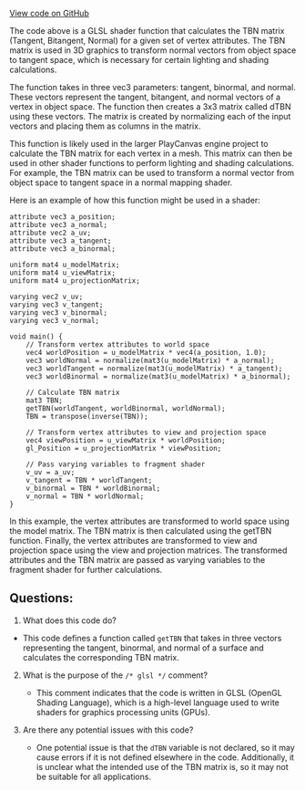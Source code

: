 [View code on GitHub](https://github.com/playcanvas/engine/src/scene/shader-lib/chunks/lit/frag/TBN.js)

The code above is a GLSL shader function that calculates the TBN matrix (Tangent, Bitangent, Normal) for a given set of vertex attributes. The TBN matrix is used in 3D graphics to transform normal vectors from object space to tangent space, which is necessary for certain lighting and shading calculations.

The function takes in three vec3 parameters: tangent, binormal, and normal. These vectors represent the tangent, bitangent, and normal vectors of a vertex in object space. The function then creates a 3x3 matrix called dTBN using these vectors. The matrix is created by normalizing each of the input vectors and placing them as columns in the matrix.

This function is likely used in the larger PlayCanvas engine project to calculate the TBN matrix for each vertex in a mesh. This matrix can then be used in other shader functions to perform lighting and shading calculations. For example, the TBN matrix can be used to transform a normal vector from object space to tangent space in a normal mapping shader.

Here is an example of how this function might be used in a shader:

```
attribute vec3 a_position;
attribute vec3 a_normal;
attribute vec2 a_uv;
attribute vec3 a_tangent;
attribute vec3 a_binormal;

uniform mat4 u_modelMatrix;
uniform mat4 u_viewMatrix;
uniform mat4 u_projectionMatrix;

varying vec2 v_uv;
varying vec3 v_tangent;
varying vec3 v_binormal;
varying vec3 v_normal;

void main() {
    // Transform vertex attributes to world space
    vec4 worldPosition = u_modelMatrix * vec4(a_position, 1.0);
    vec3 worldNormal = normalize(mat3(u_modelMatrix) * a_normal);
    vec3 worldTangent = normalize(mat3(u_modelMatrix) * a_tangent);
    vec3 worldBinormal = normalize(mat3(u_modelMatrix) * a_binormal);

    // Calculate TBN matrix
    mat3 TBN;
    getTBN(worldTangent, worldBinormal, worldNormal);
    TBN = transpose(inverse(TBN));

    // Transform vertex attributes to view and projection space
    vec4 viewPosition = u_viewMatrix * worldPosition;
    gl_Position = u_projectionMatrix * viewPosition;

    // Pass varying variables to fragment shader
    v_uv = a_uv;
    v_tangent = TBN * worldTangent;
    v_binormal = TBN * worldBinormal;
    v_normal = TBN * worldNormal;
}
```

In this example, the vertex attributes are transformed to world space using the model matrix. The TBN matrix is then calculated using the getTBN function. Finally, the vertex attributes are transformed to view and projection space using the view and projection matrices. The transformed attributes and the TBN matrix are passed as varying variables to the fragment shader for further calculations.
## Questions: 
 1. What does this code do?
   - This code defines a function called `getTBN` that takes in three vectors representing the tangent, binormal, and normal of a surface and calculates the corresponding TBN matrix.

2. What is the purpose of the `/* glsl */` comment?
   - This comment indicates that the code is written in GLSL (OpenGL Shading Language), which is a high-level language used to write shaders for graphics processing units (GPUs).

3. Are there any potential issues with this code?
   - One potential issue is that the `dTBN` variable is not declared, so it may cause errors if it is not defined elsewhere in the code. Additionally, it is unclear what the intended use of the TBN matrix is, so it may not be suitable for all applications.